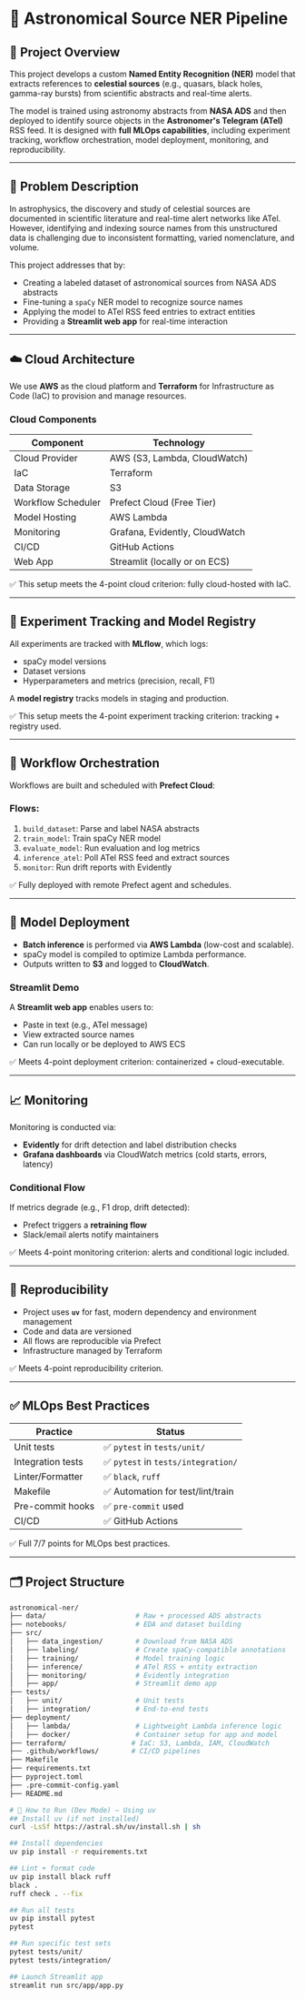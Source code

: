 # 🚀 Astronomical Source NER Pipeline

## 🧠 Project Overview

This project develops a custom **Named Entity Recognition (NER)** model that extracts references to **celestial sources** (e.g., quasars, black holes, gamma-ray bursts) from scientific abstracts and real-time alerts. 

The model is trained using astronomy abstracts from **NASA ADS** and then deployed to identify source objects in the **Astronomer's Telegram (ATel)** RSS feed. It is designed with **full MLOps capabilities**, including experiment tracking, workflow orchestration, model deployment, monitoring, and reproducibility.

---

## 🎯 Problem Description

In astrophysics, the discovery and study of celestial sources are documented in scientific literature and real-time alert networks like ATel. However, identifying and indexing source names from this unstructured data is challenging due to inconsistent formatting, varied nomenclature, and volume.

This project addresses that by:
- Creating a labeled dataset of astronomical sources from NASA ADS abstracts
- Fine-tuning a `spaCy` NER model to recognize source names
- Applying the model to ATel RSS feed entries to extract entities
- Providing a **Streamlit web app** for real-time interaction

---

## ☁️ Cloud Architecture

We use **AWS** as the cloud platform and **Terraform** for Infrastructure as Code (IaC) to provision and manage resources.

### Cloud Components

| Component         | Technology                      |
|-------------------|----------------------------------|
| Cloud Provider    | AWS (S3, Lambda, CloudWatch)     |
| IaC               | Terraform                        |
| Data Storage      | S3                               |
| Workflow Scheduler| Prefect Cloud (Free Tier)        |
| Model Hosting     | AWS Lambda                       |
| Monitoring        | Grafana, Evidently, CloudWatch   |
| CI/CD             | GitHub Actions                   |
| Web App           | Streamlit (locally or on ECS)    |

✅ This setup meets the 4-point cloud criterion: fully cloud-hosted with IaC.

---

## 🧪 Experiment Tracking and Model Registry

All experiments are tracked with **MLflow**, which logs:
- spaCy model versions
- Dataset versions
- Hyperparameters and metrics (precision, recall, F1)

A **model registry** tracks models in staging and production.

✅ This setup meets the 4-point experiment tracking criterion: tracking + registry used.

---

## 🔁 Workflow Orchestration

Workflows are built and scheduled with **Prefect Cloud**:

### Flows:
1. `build_dataset`: Parse and label NASA abstracts
2. `train_model`: Train spaCy NER model
3. `evaluate_model`: Run evaluation and log metrics
4. `inference_atel`: Poll ATel RSS feed and extract sources
5. `monitor`: Run drift reports with Evidently

✅ Fully deployed with remote Prefect agent and schedules.

---

## 🚀 Model Deployment

- **Batch inference** is performed via **AWS Lambda** (low-cost and scalable).
- spaCy model is compiled to optimize Lambda performance.
- Outputs written to **S3** and logged to **CloudWatch**.

### Streamlit Demo
A **Streamlit web app** enables users to:
- Paste in text (e.g., ATel message)
- View extracted source names
- Can run locally or be deployed to AWS ECS

✅ Meets 4-point deployment criterion: containerized + cloud-executable.

---

## 📈 Monitoring

Monitoring is conducted via:
- **Evidently** for drift detection and label distribution checks
- **Grafana dashboards** via CloudWatch metrics (cold starts, errors, latency)

### Conditional Flow
If metrics degrade (e.g., F1 drop, drift detected):
- Prefect triggers a **retraining flow**
- Slack/email alerts notify maintainers

✅ Meets 4-point monitoring criterion: alerts and conditional logic included.

---

## 🧹 Reproducibility

- Project uses **`uv`** for fast, modern dependency and environment management
- Code and data are versioned
- All flows are reproducible via Prefect
- Infrastructure managed by Terraform

✅ Meets 4-point reproducibility criterion.

---

## ✅ MLOps Best Practices

| Practice                  | Status             |
|---------------------------|--------------------|
| Unit tests                | ✅ `pytest` in `tests/unit/` |
| Integration tests         | ✅ `pytest` in `tests/integration/` |
| Linter/Formatter          | ✅ `black`, `ruff` |
| Makefile                  | ✅ Automation for test/lint/train |
| Pre-commit hooks          | ✅ `pre-commit` used |
| CI/CD                     | ✅ GitHub Actions  |

✅ Full 7/7 points for MLOps best practices.

---

## 🗂️ Project Structure

```bash
astronomical-ner/
├── data/                      # Raw + processed ADS abstracts
├── notebooks/                 # EDA and dataset building
├── src/
│   ├── data_ingestion/        # Download from NASA ADS
│   ├── labeling/              # Create spaCy-compatible annotations
│   ├── training/              # Model training logic
│   ├── inference/             # ATel RSS + entity extraction
│   ├── monitoring/            # Evidently integration
│   ├── app/                   # Streamlit demo app
├── tests/
│   ├── unit/                  # Unit tests
│   ├── integration/           # End-to-end tests
├── deployment/
│   ├── lambda/                # Lightweight Lambda inference logic
│   ├── docker/                # Container setup for app and model
├── terraform/                # IaC: S3, Lambda, IAM, CloudWatch
├── .github/workflows/        # CI/CD pipelines
├── Makefile
├── requirements.txt
├── pyproject.toml
├── .pre-commit-config.yaml
├── README.md

# 🧪 How to Run (Dev Mode) — Using uv
## Install uv (if not installed)
curl -LsSf https://astral.sh/uv/install.sh | sh

## Install dependencies
uv pip install -r requirements.txt

## Lint + format code
uv pip install black ruff
black .
ruff check . --fix

## Run all tests
uv pip install pytest
pytest

## Run specific test sets
pytest tests/unit/
pytest tests/integration/

## Launch Streamlit app
streamlit run src/app/app.py


